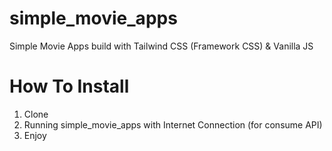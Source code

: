 # simple_movie_apps
Simple Movie Apps build with Tailwind CSS (Framework CSS) &amp; Vanilla JS

# How To Install
1. Clone
2. Running simple_movie_apps with Internet Connection (for consume API)
3. Enjoy
